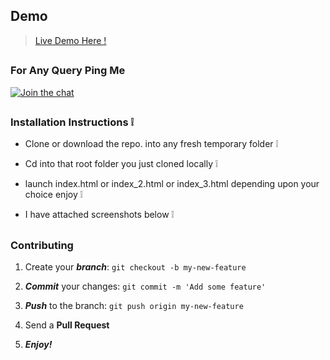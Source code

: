 ## Demo 

> [Live Demo Here !](https://tempdemo1-p1941855306trial.dispatcher.hanatrial.ondemand.com/?hc_reset)

##

### For Any Query Ping Me

[![Join the chat](https://img.shields.io/badge/gitter-join%20chat%20%E2%86%92-brightgreen.svg)](https://gitter.im/divyanshu001)

##

### Installation Instructions :grey_exclamation:

* Clone or download the repo. into any fresh temporary folder :grey_exclamation:

* Cd into that root folder you just cloned locally :grey_exclamation:

* launch index.html or index_2.html or index_3.html depending upon your choice enjoy :grey_exclamation:

* I have attached screenshots below :grey_exclamation:

##

### Contributing

1. Create your **_branch_**: `git checkout -b my-new-feature`

2. **_Commit_** your changes: `git commit -m 'Add some feature'`

3. **_Push_** to the branch: `git push origin my-new-feature`

4. Send a **Pull Request**

5. **_Enjoy!_**

##
